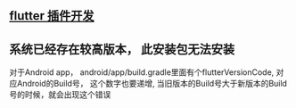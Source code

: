 ## [flutter 插件开发](/wtf_flutter/plugins)

## 系统已经存在较高版本， 此安装包无法安装
对于Android app， android/app/build.gradle里面有个flutterVersionCode, 对应Android的Build号， 这个数字也要递增, 当旧版本的Build号大于新版本的Build号的时候，就会出现这个错误
